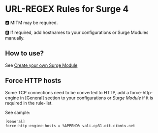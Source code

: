 # URL-REGEX Rules for Surge 4
🅰️ MITM may be required.

🅱️ If required, add hostnames to your configurations or Surge Modules manually.

## How to use?
See [Create your own Surge Module](https://github.com/TPCTPCTPC/Adblock-gist#create-your-own-surge-module)

## Force HTTP hosts
Some TCP connections need to be converted to HTTP, add a force-http-engine in [General] section to your configurations or *Surge Module* if it is required in the rule-list.

See sample:

```
[General]
force-http-engine-hosts = %APPEND% vali.cp31.ott.cibntv.net
```
